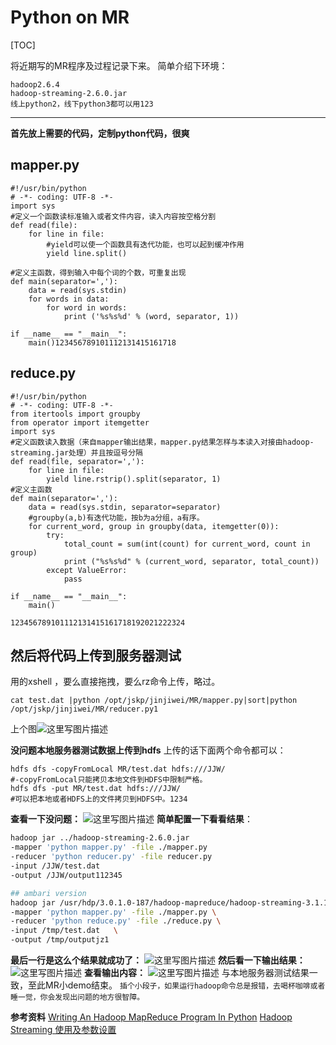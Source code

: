 # Python on MR

[TOC]

将近期写的MR程序及过程记录下来。
简单介绍下环境：

```
hadoop2.6.4
hadoop-streaming-2.6.0.jar
线上python2，线下python3都可以用123
```

------

**首先放上需要的代码，定制python代码，很爽**
## mapper.py

```
#!/usr/bin/python
# -*- coding: UTF-8 -*-
import sys
#定义一个函数读标准输入或者文件内容，读入内容按空格分割
def read(file):
    for line in file:
        #yield可以使一个函数具有迭代功能，也可以起到缓冲作用
        yield line.split()

#定义主函数，得到输入中每个词的个数，可重复出现
def main(separator=','):
    data = read(sys.stdin)
    for words in data:
        for word in words:
            print ('%s%s%d' % (word, separator, 1))

if __name__ == "__main__":
    main()123456789101112131415161718
```

## reduce.py

```
#!/usr/bin/python
# -*- coding: UTF-8 -*-
from itertools import groupby
from operator import itemgetter
import sys
#定义函数读入数据（来自mapper输出结果，mapper.py结果怎样与本读入对接由hadoop-streaming.jar处理）并且按逗号分隔
def read(file, separator=','):
    for line in file:
        yield line.rstrip().split(separator, 1)
#定义主函数 
def main(separator=','):
    data = read(sys.stdin, separator=separator)
    #groupby(a,b)有迭代功能，按b为a分组，a有序。
    for current_word, group in groupby(data, itemgetter(0)):
        try:
            total_count = sum(int(count) for current_word, count in group)
            print ("%s%s%d" % (current_word, separator, total_count))
        except ValueError:
            pass

if __name__ == "__main__":
    main()

123456789101112131415161718192021222324
```

## **然后将代码上传到服务器测试**
用的xshell ，要么直接拖拽，要么rz命令上传，略过。

```
cat test.dat |python /opt/jskp/jinjiwei/MR/mapper.py|sort|python /opt/jskp/jinjiwei/MR/reducer.py1
```

上个图![这里写图片描述](https://img-blog.csdn.net/20180813143416473?watermark/2/text/aHR0cHM6Ly9ibG9nLmNzZG4ubmV0L3FxXzI5MTg2MTk5/font/5a6L5L2T/fontsize/400/fill/I0JBQkFCMA==/dissolve/70)

**没问题本地服务器测试数据上传到hdfs**
上传的话下面两个命令都可以：

```
hdfs dfs -copyFromLocal MR/test.dat hdfs:///JJW/
#-copyFromLocal只能拷贝本地文件到HDFS中限制严格。
hdfs dfs -put MR/test.dat hdfs:///JJW/
#可以把本地或者HDFS上的文件拷贝到HDFS中。1234
```

**查看一下没问题：**
![这里写图片描述](https://img-blog.csdn.net/2018081314420018?watermark/2/text/aHR0cHM6Ly9ibG9nLmNzZG4ubmV0L3FxXzI5MTg2MTk5/font/5a6L5L2T/fontsize/400/fill/I0JBQkFCMA==/dissolve/70)
**简单配置一下看看结果**：

```bash
hadoop jar ../hadoop-streaming-2.6.0.jar 
-mapper 'python mapper.py' -file ./mapper.py 
-reducer 'python reducer.py' -file reducer.py 
-input /JJW/test.dat
-output /JJW/output112345

## ambari version
hadoop jar /usr/hdp/3.0.1.0-187/hadoop-mapreduce/hadoop-streaming-3.1.1.3.0.1.0-187.jar \
-mapper 'python mapper.py' -file ./mapper.py \
-reducer 'python reduce.py' -file ./reduce.py \
-input /tmp/test.dat   \
-output /tmp/outputjz1
```

**最后一行是这么个结果就成功了：**
![这里写图片描述](https://img-blog.csdn.net/20180813144535818?watermark/2/text/aHR0cHM6Ly9ibG9nLmNzZG4ubmV0L3FxXzI5MTg2MTk5/font/5a6L5L2T/fontsize/400/fill/I0JBQkFCMA==/dissolve/70)
**然后看一下输出结果：**
![这里写图片描述](https://img-blog.csdn.net/201808131447351?watermark/2/text/aHR0cHM6Ly9ibG9nLmNzZG4ubmV0L3FxXzI5MTg2MTk5/font/5a6L5L2T/fontsize/400/fill/I0JBQkFCMA==/dissolve/70)
**查看输出内容：**
![这里写图片描述](https://img-blog.csdn.net/20180813145014139?watermark/2/text/aHR0cHM6Ly9ibG9nLmNzZG4ubmV0L3FxXzI5MTg2MTk5/font/5a6L5L2T/fontsize/400/fill/I0JBQkFCMA==/dissolve/70)
与本地服务器测试结果一致，至此MR小demo结束。
`插个小段子，如果运行hadoop命令总是报错，去喝杯咖啡或者睡一觉，你会发现出问题的地方很智障。`

**参考资料**
[Writing An Hadoop MapReduce Program In Python](http://www.michael-noll.com/tutorials/writing-an-hadoop-mapreduce-program-in-python/)
[Hadoop Streaming 使用及参数设置](https://www.cnblogs.com/hopelee/p/7476145.html)